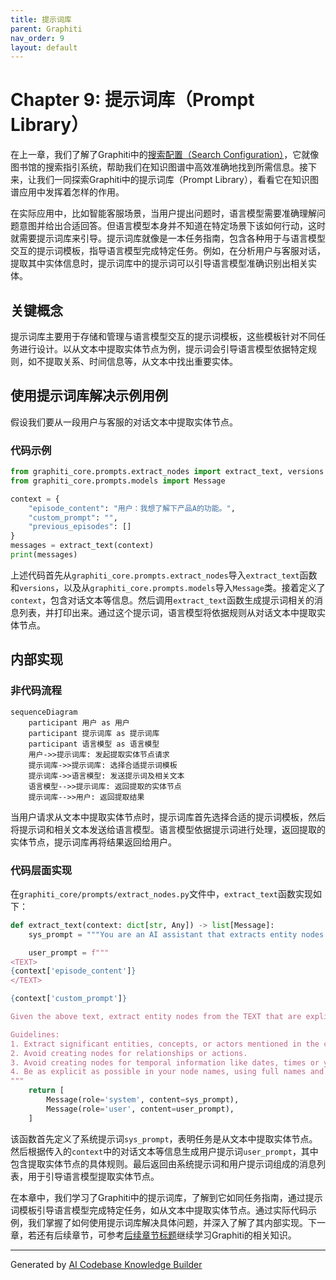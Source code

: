 ```yaml
---
title: 提示词库
parent: Graphiti
nav_order: 9
layout: default
---
```


# Chapter 9: 提示词库（Prompt Library）

在上一章，我们了解了Graphiti中的[搜索配置（Search Configuration）](08_搜索配置_search_configuration__.md)，它就像图书馆的搜索指引系统，帮助我们在知识图谱中高效准确地找到所需信息。接下来，让我们一同探索Graphiti中的提示词库（Prompt Library），看看它在知识图谱应用中发挥着怎样的作用。

在实际应用中，比如智能客服场景，当用户提出问题时，语言模型需要准确理解问题意图并给出合适回答。但语言模型本身并不知道在特定场景下该如何行动，这时就需要提示词库来引导。提示词库就像是一本任务指南，包含各种用于与语言模型交互的提示词模板，指导语言模型完成特定任务。例如，在分析用户与客服对话，提取其中实体信息时，提示词库中的提示词可以引导语言模型准确识别出相关实体。

## 关键概念
提示词库主要用于存储和管理与语言模型交互的提示词模板，这些模板针对不同任务进行设计。以从文本中提取实体节点为例，提示词会引导语言模型依据特定规则，如不提取关系、时间信息等，从文本中找出重要实体。

## 使用提示词库解决示例用例
假设我们要从一段用户与客服的对话文本中提取实体节点。

### 代码示例
```python
from graphiti_core.prompts.extract_nodes import extract_text, versions
from graphiti_core.prompts.models import Message

context = {
    "episode_content": "用户：我想了解下产品A的功能。",
    "custom_prompt": "",
    "previous_episodes": []
}
messages = extract_text(context)
print(messages)
```
上述代码首先从`graphiti_core.prompts.extract_nodes`导入`extract_text`函数和`versions`，以及从`graphiti_core.prompts.models`导入`Message`类。接着定义了`context`，包含对话文本等信息。然后调用`extract_text`函数生成提示词相关的消息列表，并打印出来。通过这个提示词，语言模型将依据规则从对话文本中提取实体节点。

## 内部实现
### 非代码流程
```mermaid
sequenceDiagram
    participant 用户 as 用户
    participant 提示词库 as 提示词库
    participant 语言模型 as 语言模型
    用户->>提示词库: 发起提取实体节点请求
    提示词库->>提示词库: 选择合适提示词模板
    提示词库->>语言模型: 发送提示词及相关文本
    语言模型-->>提示词库: 返回提取的实体节点
    提示词库-->>用户: 返回提取结果
```
当用户请求从文本中提取实体节点时，提示词库首先选择合适的提示词模板，然后将提示词和相关文本发送给语言模型。语言模型依据提示词进行处理，返回提取的实体节点，提示词库再将结果返回给用户。

### 代码层面实现
在`graphiti_core/prompts/extract_nodes.py`文件中，`extract_text`函数实现如下：
```python
def extract_text(context: dict[str, Any]) -> list[Message]:
    sys_prompt = """You are an AI assistant that extracts entity nodes from text. Your primary task is to identify and extract the speaker and other significant entities mentioned in the provided text."""

    user_prompt = f"""
<TEXT>
{context['episode_content']}
</TEXT>

{context['custom_prompt']}

Given the above text, extract entity nodes from the TEXT that are explicitly or implicitly mentioned:

Guidelines:
1. Extract significant entities, concepts, or actors mentioned in the conversation.
2. Avoid creating nodes for relationships or actions.
3. Avoid creating nodes for temporal information like dates, times or years (these will be added to edges later).
4. Be as explicit as possible in your node names, using full names and avoiding abbreviations.
"""
    return [
        Message(role='system', content=sys_prompt),
        Message(role='user', content=user_prompt),
    ]
```
该函数首先定义了系统提示词`sys_prompt`，表明任务是从文本中提取实体节点。然后根据传入的`context`中的对话文本等信息生成用户提示词`user_prompt`，其中包含提取实体节点的具体规则。最后返回由系统提示词和用户提示词组成的消息列表，用于引导语言模型提取实体节点。

在本章中，我们学习了Graphiti中的提示词库，了解到它如同任务指南，通过提示词模板引导语言模型完成特定任务，如从文本中提取实体节点。通过实际代码示例，我们掌握了如何使用提示词库解决具体问题，并深入了解了其内部实现。下一章，若还有后续章节，可参考[后续章节标题](后续章节文件名)继续学习Graphiti的相关知识。 

---

Generated by [AI Codebase Knowledge Builder](https://github.com/The-Pocket/Tutorial-Codebase-Knowledge)